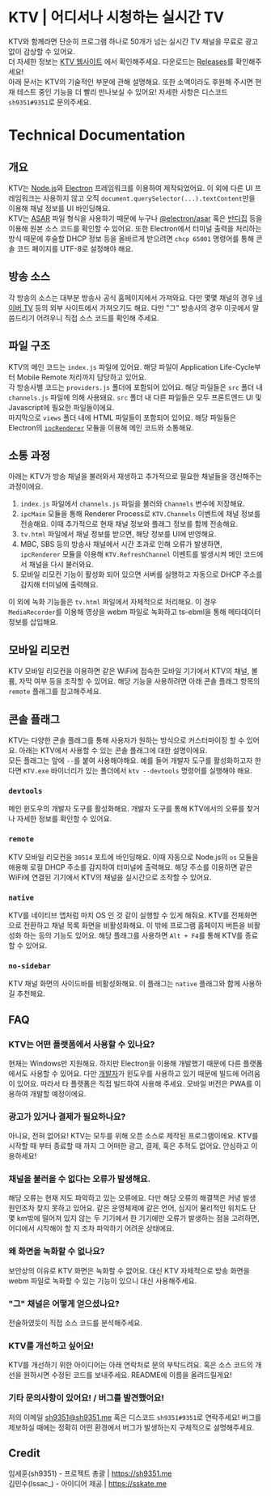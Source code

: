 # KTV | 어디서나 시청하는 실시간 TV
KTV와 함께라면 단순히 프로그램 하나로 50개가 넘는 실시간 TV 채널을 무료로 광고 없이 감상할 수 있어요.  
더 자세한 정보는 [KTV 웹사이트](https://ktv.sh9351.me) 에서 확인해주세요. 다운로드는 [Releases](https://github.com/sh9351/ktv/releases/latest)를 확인해주세요!  
아래 문서는 KTV의 기술적인 부분에 관해 설명해요. 또한 소액이라도 후원해 주시면 현재 테스트 중인 기능을 더 빨리 만나보실 수 있어요! 자세한 사항은 디스코드 `sh9351#9351`로 문의주세요.

# Technical Documentation
## 개요
KTV는 [Node.js](https://nodejs.org)와 [Electron](https://electronjs.org) 프레임워크를 이용하여 제작되었어요. 이 외에 다른 UI 프레임워크는 사용하지 않고 오직 `document.querySelector(...).textContent`만을 이용해 채널 정보를 UI 바인딩해요.  
KTV는 [ASAR](https://github.com/electron/asar) 파일 형식을 사용하기 때문에 누구나 [@electron/asar](https://www.npmjs.com/package/@electron/asar) 혹은 [반디집](https://kr.bandisoft.com/bandizip) 등을 이용해 원본 소스 코드를 확인할 수 있어요. 또한 Electron에서 터미널 출력을 처리하는 방식 때문에 후술할 DHCP 정보 등을 올바르게 받으려면 `chcp 65001` 명령어를 통해 콘솔 코드 페이지를 UTF-8로 설정해야 해요.

## 방송 소스
각 방송의 소스는 대부분 방송사 공식 홈페이지에서 가져와요. 다만 몇몇 채널의 경우 [네이버 TV](https://tv.naver.com) 등의 외부 사이트에서 가져오기도 해요. 다만 "그" 방송사의 경우 이곳에서 말씀드리기 어려우니 직접 소스 코드를 확인해 주세요.

## 파일 구조
KTV의 메인 코드는 `index.js` 파일에 있어요. 해당 파일이 Application Life-Cycle부터 Mobile Remote 처리까지 담당하고 있어요.  
각 방송사별 코드는 `providers.js` 폴더에 포함되어 있어요. 해당 파일들은 `src` 폴더 내 `channels.js` 파일에 의해 사용돼요. `src` 폴더 내 다른 파일들은 모두 프론트엔드 UI 및 Javascript에 필요한 파일들이에요.  
마지막으로 `views` 폴더 내에 HTML 파일들이 포함되어 있어요. 해당 파일들은 Electron의 [`ipcRenderer`](https://www.electronjs.org/docs/latest/tutorial/ipchttps://www.electronjs.org/docs/latest/tutorial/ipc) 모듈을 이용해 메인 코드와 소통해요.

## 소통 과정
아래는 KTV가 방송 채널을 불러와서 재생하고 추가적으로 필요한 채널들을 갱신해주는 과정이에요.
1. `index.js` 파일에서 `channels.js` 파일을 불러와 `Channels` 변수에 저장해요.
2. `ipcMain` 모듈을 통해 Renderer Process로 `KTV.Channels` 이벤트에 채널 정보를 전송해요. 이때 추가적으로 현재 채널 정보와 플래그 정보를 함께 전송해요.
3. `tv.html` 파일에서 채널 정보를 받으면, 해당 정보를 UI에 반영해요.
4. MBC, SBS 등의 방송사 채널에서 시간 초과로 인해 오류가 발생하면, `ipcRenderer` 모듈을 이용해 `KTV.RefreshChannel` 이벤트를 발생시켜 메인 코드에서 채널을 다시 불러와요.
5. 모바일 리모컨 기능이 활성화 되어 있으면 서버를 실행하고 자동으로 DHCP 주소를 감지해 터미널에 출력해요.

이 외에 녹화 기능들은 `tv.html` 파일에서 자체적으로 처리해요. 이 경우 `MediaRecorder`를 이용해 영상을 webm 파일로 녹화하고 ts-ebml을 통해 메타데이터 정보를 삽입해요.

## 모바일 리모컨
KTV 모바일 리모컨을 이용하면 같은 WiFi에 접속한 모바일 기기에서 KTV의 채널, 볼륨, 자막 여부 등을 조작할 수 있어요. 해당 기능을 사용하려면 아래 콘솔 플래그 항목의 `remote` 플래그를 참고해주세요.

## 콘솔 플래그
KTV는 다양한 콘솔 플래그를 통해 사용자가 원하는 방식으로 커스터마이징 할 수 있어요. 아래는 KTV에서 사용할 수 있는 콘솔 플래그에 대한 설명이에요.  
모든 플래그는 앞에 `--`를 붙여 사용해야해요. 예를 들어 개발자 도구를 활성화하고자 한다면 `KTV.exe` 바이너리가 있는 폴더에서 `ktv --devtools` 명령어를 실행해야 해요.
### `devtools`
메인 윈도우의 개발자 도구를 활성화해요. 개발자 도구를 통해 KTV에서의 오류를 찾거나 자세한 정보를 확인할 수 있어요.
### `remote`
KTV 모바일 리모컨을 `30514` 포트에 바인딩해요. 이때 자동으로 Node.js의 `os` 모듈을 애용해 로컬 DHCP 주소를 감지하여 터미널에 출력해요. 해당 주소를 이용하면 같은 WiFi에 연결된 기기에서 KTV의 채널을 실시간으로 조작할 수 있어요.
### `native`
KTV를 네이티브 앱처럼 마치 OS 인 것 같이 실행할 수 있게 해줘요. KTV를 전체화면으로 전환하고 채널 목록 화면을 비활성화해요. 이 밖에 프로그램 홈페이지 버튼을 비활성화 하는 등의 기능도 있어요. 해당 플래그를 사용하면 `Alt + F4`를 통해 KTV를 종료할 수 있어요.
### `no-sidebar`
KTV 채널 화면의 사이드바를 비활성화해요. 이 플래그는 `native` 플래그와 함께 사용하길 추천해요.

## FAQ
### KTV는 어떤 플랫폼에서 사용할 수 있나요?
현재는 Windows만 지원해요. 하지만 Electron을 이용해 개발했기 때문에 다른 플랫폼에서도 사용할 수 있어요. 다만 [개발자](https://sh9351.me)가 윈도우를 사용하고 있기 때문에 빌드에 어려움이 있어요. 따라서 타 플랫폼은 직접 빌드하여 사용해 주세요. 모바일 버전은 PWA를 이용하여 개발할 예정이에요.
### 광고가 있거나 결제가 필요하나요?
아니요, 전혀 없어요! KTV는 모두를 위해 오픈 소스로 제작된 프로그램이에요. KTV를 시작할 때 부터 종료할 때 까지 그 어떠한 광고, 결제, 혹은 추적도 없어요. 안심하고 이용하세요!
### 채널을 불러올 수 없다는 오류가 발생해요.
해당 오류는 현재 저도 파악하고 있는 오류에요. 다만 해당 오류의 해결책은 커녕 발생 원인조차 찾지 못하고 있어요. 같은 운영체제에 같은 언어, 심지어 물리적인 위치도 단 몇 km밖에 떨어져 있지 않는 두 기기에서 한 기기에만 오류가 발생하는 점을 고려하면, 어디에서 시작해야 할 지 조차 파악하기 어려운 상태에요.
### 왜 화면을 녹화할 수 없나요?
보안상의 이유로 KTV 화면은 녹화할 수 없어요. 대신 KTV 자체적으로 방송 화면을 webm 파일로 녹화할 수 있는 기능이 있으니 대신 사용해주세요.
### "그" 채널은 어떻게 얻으셨나요?
전술하였듯이 직접 소스 코드를 분석해주세요.
### KTV를 개선하고 싶어요!
KTV를 개선하기 위한 아이디어는 아래 연락처로 문의 부탁드려요. 혹은 소스 코드의 개선을 원하시면 수정된 코드를 보내주세요. README에 이름을 올려드릴게요!
### 기타 문의사항이 있어요! / 버그를 발견했어요!
저의 이메일 sh9351@sh9351.me 혹은 디스코드 `sh9351#9351`로 연락주세요! 버그를 제보하실 때에는 정확히 어떤 환경에서 버그가 발생하는지 구체적으로 설명해주세요.

## Credit
임세훈(sh9351) - 프로젝트 총괄 | <https://sh9351.me>  
김민수(Issac_) - 아이디어 제공 | <https://sskate.me>
